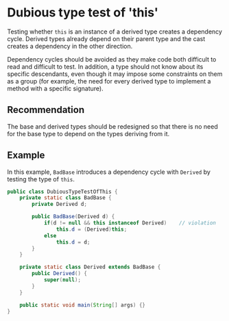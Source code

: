 # Dubious type test of 'this'
Testing whether `this` is an instance of a derived type creates a dependency cycle. Derived types already depend on their parent type and the cast creates a dependency in the other direction.

Dependency cycles should be avoided as they make code both difficult to read and difficult to test. In addition, a type should not know about its specific descendants, even though it may impose some constraints on them as a group (for example, the need for every derived type to implement a method with a specific signature).


## Recommendation
The base and derived types should be redesigned so that there is no need for the base type to depend on the types deriving from it.


## Example
In this example, `BadBase` introduces a dependency cycle with `Derived` by testing the type of `this`.


```java
public class DubiousTypeTestOfThis {
	private static class BadBase {
		private Derived d;

		public BadBase(Derived d) {
			if(d != null && this instanceof Derived)	// violation
				this.d = (Derived)this;
			else
				this.d = d;
		}
	}

	private static class Derived extends BadBase {
		public Derived() {
			super(null);
		}
	}

	public static void main(String[] args) {}
}
```
